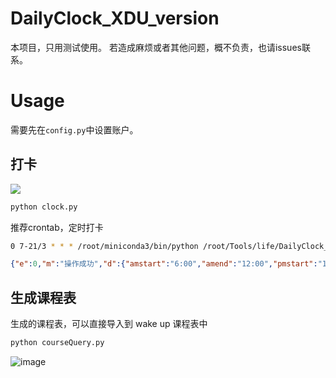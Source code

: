 # DailyClock_XDU_version

本项目，只用测试使用。
若造成麻烦或者其他问题，概不负责，也请issues联系。

# Usage

需要先在`config.py`中设置账户。

## 打卡

![](https://imgapp.xidian.edu.cn/image/3/c79542c7e343b40237be127b328846f0.jpg)

```bash
python clock.py
```

推荐crontab，定时打卡

```bash
0 7-21/3 * * * /root/miniconda3/bin/python /root/Tools/life/DailyClock_XDU_version/clock.py >> /root/Tools/life/DailyClock_XDU_version/xidiandailyup_log
```

```json
{"e":0,"m":"操作成功","d":{"amstart":"6:00","amend":"12:00","pmstart":"12:01","pmend":"18:00","image":"image/3/c79542c7e343b40237be127b328846f0.jpg","title":"晨午晚检","desc":"温馨提示： 不外出、不聚集、 戴口罩、勤洗手、开窗通风、发热就诊"}}
```

## 生成课程表

生成的课程表，可以直接导入到 wake up 课程表中

```bash
python courseQuery.py
```
![image](https://user-images.githubusercontent.com/50180586/188258290-95dbf261-a669-44d6-bb04-fbe861d5f22b.png)


